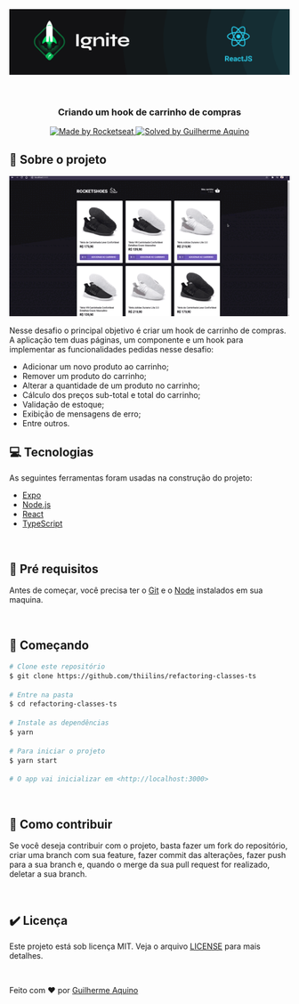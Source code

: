 <div align="center" id="top"> 
  <img src="./.github/ignite.png" alt="Criando um Hook de Carrinho" />

&#xa0;

</div>

<h3 align="center">
  Criando um hook de carrinho de compras
</h3>

<p align="center">
  <a href="https://rocketseat.com.br">
    <img alt="Made by Rocketseat" src="https://img.shields.io/badge/made%20by-Rocketseat-%2306b656?style=flat-square">
  </a>
  
  <a href="https://www.linkedin.com/in/dev-guilherme-aquino/">
    <img alt="Solved by Guilherme Aquino" src="https://img.shields.io/badge/solved%20by-Guilherme%20Aquino-%2306b656?style=flat-square">
  </a>
</p>


## :rocket: Sobre o projeto

 <p align="center">
 <img src="./.github/challenge.gif" alt="Criando um Hook de Carrinho" />
 </p>

Nesse desafio o principal objetivo é criar um hook de carrinho de compras. A aplicação tem duas páginas, um componente e um hook para implementar as funcionalidades pedidas nesse desafio:

- Adicionar um novo produto ao carrinho;
- Remover um produto do carrinho;
- Alterar a quantidade de um produto no carrinho;
- Cálculo dos preços sub-total e total do carrinho;
- Validação de estoque;
- Exibição de mensagens de erro;
- Entre outros.
&#xa0;

## 💻 Tecnologias

As seguintes ferramentas foram usadas na construção do projeto:

- [Expo](https://expo.io/)
- [Node.js](https://nodejs.org/en/)
- [React](https://pt-br.reactjs.org/)
- [TypeScript](https://www.typescriptlang.org/)

&#xa0;

## :memo: Pré requisitos

Antes de começar, você precisa ter o [Git](https://git-scm.com) e o [Node](https://nodejs.org/en/) instalados em sua maquina.

&#xa0;

## :wrench: Começando

```bash
# Clone este repositório
$ git clone https://github.com/thiilins/refactoring-classes-ts

# Entre na pasta
$ cd refactoring-classes-ts

# Instale as dependências
$ yarn

# Para iniciar o projeto
$ yarn start

# O app vai inicializar em <http://localhost:3000>
```

&#xa0;

## :thinking: Como contribuir

Se você deseja contribuir com o projeto, basta fazer um fork do repositório, criar uma branch com sua feature, fazer commit das alterações, fazer push para a sua branch e, quando o merge da sua pull request for realizado, deletar a sua branch.

&#xa0;

## ✔️ Licença

Este projeto está sob licença MIT. Veja o arquivo [LICENSE](LICENSE.md) para mais detalhes.

&#xa0;

Feito com :heart: por <a href="https://github.com/guiaquinodev" target="_blank">Guilherme Aquino</a>
